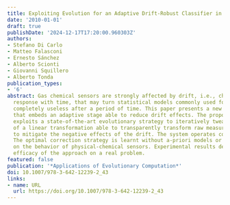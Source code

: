 ```yaml
---
title: Exploiting Evolution for an Adaptive Drift-Robust Classifier in Chemical Sensing
date: '2010-01-01'
draft: true
publishDate: '2024-12-17T17:20:00.960303Z'
authors:
- Stefano Di Carlo
- Matteo Falasconi
- Ernesto Sánchez
- Alberto Scionti
- Giovanni Squillero
- Alberto Tonda
publication_types:
- '6'
abstract: Gas chemical sensors are strongly affected by drift, i.e., changes in sensors’
  response with time, that may turn statistical models commonly used for classification
  completely useless after a period of time. This paper presents a new classifier
  that embeds an adaptive stage able to reduce drift effects. The proposed system
  exploits a state-of-the-art evolutionary strategy to iteratively tweak the coefficients
  of a linear transformation able to transparently transform raw measures in order
  to mitigate the negative effects of the drift. The system operates continuously.
  The optimal correction strategy is learnt without a-priori models or other hypothesis
  on the behavior of physical-chemical sensors. Experimental results demonstrate the
  efficacy of the approach on a real problem.
featured: false
publication: '*Applications of Evolutionary Computation*'
doi: 10.1007/978-3-642-12239-2_43
links:
- name: URL
  url: https://doi.org/10.1007/978-3-642-12239-2_43
---
```


